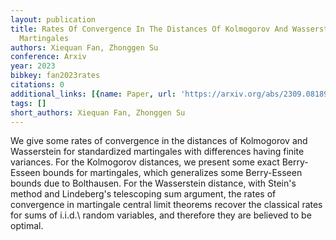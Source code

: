 ```yaml
---
layout: publication
title: Rates Of Convergence In The Distances Of Kolmogorov And Wasserstein For Standardized
  Martingales
authors: Xiequan Fan, Zhonggen Su
conference: Arxiv
year: 2023
bibkey: fan2023rates
citations: 0
additional_links: [{name: Paper, url: 'https://arxiv.org/abs/2309.08189'}]
tags: []
short_authors: Xiequan Fan, Zhonggen Su
---
```

We give some rates of convergence in the distances of Kolmogorov and
Wasserstein for standardized martingales with differences having finite
variances. For the Kolmogorov distances, we present some exact Berry-Esseen
bounds for martingales, which generalizes some Berry-Esseen bounds due to
Bolthausen. For the Wasserstein distance, with Stein's method and Lindeberg's
telescoping sum argument, the rates of convergence in martingale central limit
theorems recover the classical rates for sums of i.i.d.\ random variables, and
therefore they are believed to be optimal.